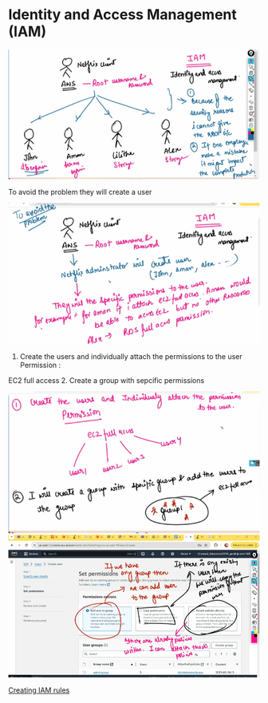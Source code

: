 # Identity and Access Management (IAM)

![Cloud computing](./images/IAM/IAM.png "Cloud computing image notes")

To avoid the problem they will create a user 

![Cloud computing](./images/IAM/problem%20resoultion.png "Cloud computing image notes")

1. Create the users and individually attach the permissions to the user 
Permission :

EC2 full access 
2. Create a group with sepcific permissions  

![Cloud computing](./images/IAM/creating%20permissions.png "Cloud computing image notes")
![Cloud computing](./images/IAM/different%20types%20of%20permissions.png "Cloud computing image notes")


[Creating IAM rules](https://drive.google.com/drive/folders/1TeEjVHIvk-IJP97fGt4e0Ec-KkqXN143?usp=drive_link)